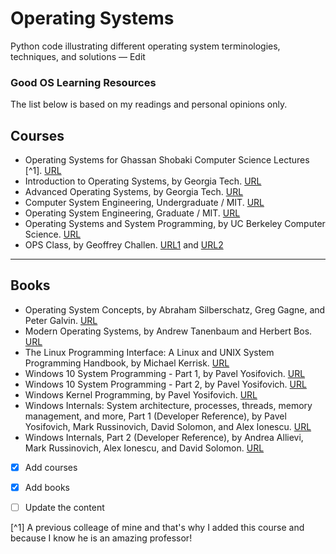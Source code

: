 # Operating Systems
Python code illustrating different operating system terminologies, techniques, and solutions — Edit

### Good OS Learning Resources
The list below is based on my readings and personal opinions only.

## Courses
- Operating Systems for Ghassan Shobaki Computer Science Lectures [^1]. [URL](https://www.youtube.com/playlist?list=PL6KMWPQP_DM-7tMNjUa7X2zGrc8jipPeI)
- Introduction to Operating Systems, by Georgia Tech. [URL](https://www.udacity.com/course/introduction-to-operating-systems--ud923)
- Advanced Operating Systems, by Georgia Tech. [URL](https://www.udacity.com/course/advanced-operating-systems--ud189)
- Computer System Engineering, Undergraduate / MIT. [URL](https://ocw.mit.edu/courses/6-033-computer-system-engineering-spring-2018/)
- Operating System Engineering, Graduate / MIT. [URL](https://ocw.mit.edu/courses/6-828-operating-system-engineering-fall-2012/)
- Operating Systems and System Programming, by UC Berkeley Computer Science. [URL](https://www.youtube.com/playlist?list=PLggtecHMfYHA7j2rF7nZFgnepu_uPuYws)
- OPS Class, by Geoffrey Challen. [URL1](https://ops-class.org/) and [URL2](https://www.youtube.com/playlist?list=PLE6LEE8y2Jp_z8pkiuvHo7Vz-eQEKsk-I)

---

## Books
- Operating System Concepts, by Abraham Silberschatz, Greg Gagne, and Peter Galvin. [URL](https://www.amazon.com/Operating-System-Concepts-Abraham-Silberschatz/dp/1119800366/)
- Modern Operating Systems, by Andrew Tanenbaum and Herbert Bos. [URL](https://www.amazon.com/Modern-Operating-Systems-Andrew-Tanenbaum/dp/013359162X/)
- The Linux Programming Interface: A Linux and UNIX System Programming Handbook, by Michael Kerrisk. [URL](https://www.amazon.com/Linux-Programming-Interface-System-Handbook/dp/1593272200/)
- Windows 10 System Programming - Part 1, by Pavel Yosifovich. [URL](https://www.amazon.com/Windows-10-System-Programming-Part/dp/B086Y6M7LH/)
- Windows 10 System Programming - Part 2, by Pavel Yosifovich. [URL](https://www.amazon.com/Windows-10-System-Programming-Part/dp/B09GJKKBZP/)
- Windows Kernel Programming, by Pavel Yosifovich. [URL](https://www.amazon.com/Windows-Kernel-Programming-Pavel-Yosifovich/dp/1977593372/)
- Windows Internals: System architecture, processes, threads, memory management, and more, Part 1 (Developer Reference), by Pavel Yosifovich, Mark Russinovich, David Solomon, and Alex Ionescu. [URL](https://www.amazon.com/Windows-Internals-Part-architecture-management/dp/0735684189/)
- Windows Internals, Part 2 (Developer Reference), by Andrea Allievi, Mark Russinovich, Alex Ionescu, and David Solomon. [URL](https://www.amazon.com/Windows-Internals-Part-2-7th/dp/0135462401/)

- [x] Add courses
- [x] Add books
- [ ] Update the content


[^1] A previous colleage of mine and that's why I added this course and because I know he is an amazing professor!
